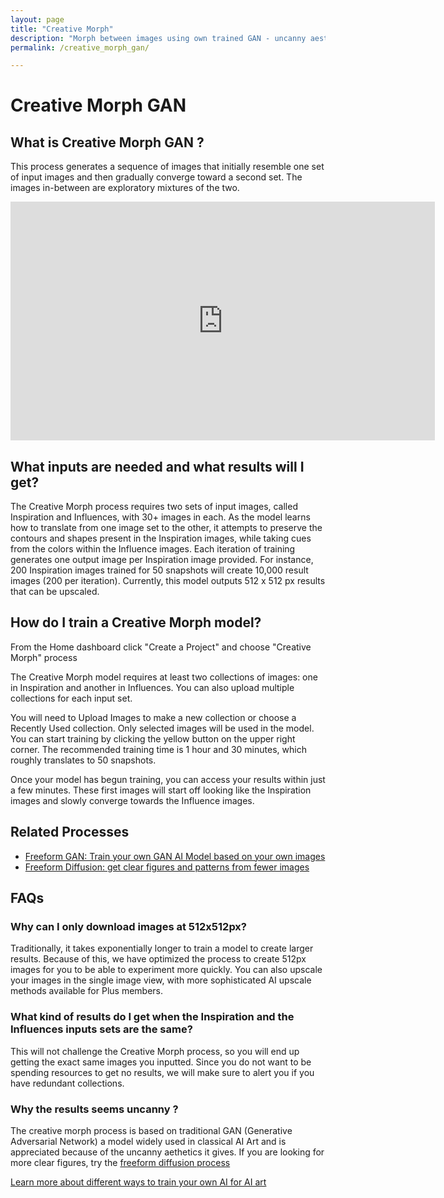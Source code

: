 ```yaml
---
layout: page
title: "Creative Morph"
description: "Morph between images using own trained GAN - uncanny aesthetics"
permalink: /creative_morph_gan/

---
```

# Creative Morph GAN

## What is Creative Morph GAN ?
This process generates a sequence of images that initially resemble one set of input images and then gradually converge toward a second set. The images in-between are exploratory mixtures of the two.


<iframe width="679" height="382" src="https://www.youtube.com/embed/f9ETtW4ho0s" title="Tutorial - Creative Morph - Train your AI to morph images from one set to another" frameborder="0" allow="accelerometer; autoplay; clipboard-write; encrypted-media; gyroscope; picture-in-picture; web-share" referrerpolicy="strict-origin-when-cross-origin" allowfullscreen></iframe>

## What inputs are needed and what results will I get?

The Creative Morph process requires two sets of input images, called Inspiration and Influences, with 30+ images in each. As the model learns how to translate from one image set to the other, it attempts to preserve the contours and shapes present in the Inspiration images, while taking cues from the colors within the Influence images.
Each iteration of training generates one output image per Inspiration image provided. For instance, 200 Inspiration images trained for 50 snapshots will create 10,000 result images (200 per iteration).
Currently, this model outputs 512 x 512 px results that can be upscaled.

## How do I train a Creative Morph model?

From the Home dashboard click "Create a Project" and choose "Creative Morph" process

The Creative Morph model requires at least two collections of images: one in Inspiration and another in Influences. You can also upload multiple collections for each input set.

You will need to Upload Images to make a new collection or choose a Recently Used collection. Only selected images will be used in the model.
You can start training by clicking the yellow button on the upper right corner. The recommended training time is 1 hour and 30 minutes, which roughly translates to 50 snapshots.

Once your model has begun training, you can access your results within just a few minutes. These first images will start off looking like the Inspiration images and slowly converge towards the Influence images.


## Related Processes
- [Freeform GAN: Train your own GAN AI Model based on your own images](./freeform_gan.md)
- [Freeform Diffusion: get clear figures and patterns from fewer images](./prompt-free-generation.md)



## FAQs

### Why can I only download images at 512x512px?
Traditionally, it takes exponentially longer to train a model to create larger results. Because of this, we have optimized the process to create 512px images for you to be able to experiment more quickly. You can also upscale your images in the single image view, with more sophisticated AI upscale methods available for Plus members.

### What kind of results do I get when the Inspiration and the Influences inputs sets are the same?

This will not challenge the Creative Morph process, so you will end up getting the exact same images you inputted. Since you do not want to be spending resources to get no results, we will make sure to alert you if you have redundant collections.

### Why the results seems uncanny ?
The creative morph process is based on traditional GAN (Generative Adversarial Network) a model widely used in classical AI Art and is appreciated because of the uncanny aethetics it gives. If you are looking for more clear figures, try the [freeform diffusion process](./prompt-free-generation.md)

[Learn more about different ways to train your own AI for AI art](https://playform.io/train)